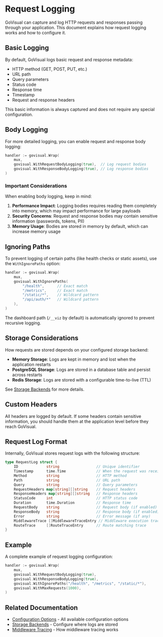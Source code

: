 # Request Logging

GoVisual can capture and log HTTP requests and responses passing through your application. This document explains how request logging works and how to configure it.

## Basic Logging

By default, GoVisual logs basic request and response metadata:

- HTTP method (GET, POST, PUT, etc.)
- URL path
- Query parameters
- Status code
- Response time
- Timestamp
- Request and response headers

This basic information is always captured and does not require any special configuration.

## Body Logging

For more detailed logging, you can enable request and response body logging:

```go
handler := govisual.Wrap(
    mux,
    govisual.WithRequestBodyLogging(true),  // Log request bodies
    govisual.WithResponseBodyLogging(true), // Log response bodies
)
```

### Important Considerations

When enabling body logging, keep in mind:

1. **Performance Impact**: Logging bodies requires reading them completely into memory, which may impact performance for large payloads
2. **Security Concerns**: Request and response bodies may contain sensitive information (passwords, tokens, PII)
3. **Memory Usage**: Bodies are stored in memory by default, which can increase memory usage

## Ignoring Paths

To prevent logging of certain paths (like health checks or static assets), use the `WithIgnorePaths` option:

```go
handler := govisual.Wrap(
    mux,
    govisual.WithIgnorePaths(
        "/health",      // Exact match
        "/metrics",     // Exact match
        "/static/*",    // Wildcard pattern
        "/api/auth/*"   // Wildcard pattern
    ),
)
```

The dashboard path (`/__viz` by default) is automatically ignored to prevent recursive logging.

## Storage Considerations

How requests are stored depends on your configured storage backend:

- **Memory Storage**: Logs are kept in memory and lost when the application restarts
- **PostgreSQL Storage**: Logs are stored in a database table and persist across restarts
- **Redis Storage**: Logs are stored with a configurable time-to-live (TTL)

See [Storage Backends](storage-backends.md) for more details.

## Custom Headers

All headers are logged by default. If some headers contain sensitive information, you should handle them at the application level before they reach GoVisual.

## Request Log Format

Internally, GoVisual stores request logs with the following structure:

```go
type RequestLog struct {
    ID             string                 // Unique identifier
    Timestamp      time.Time              // When the request was received
    Method         string                 // HTTP method
    Path           string                 // URL path
    Query          string                 // Query parameters
    RequestHeaders map[string][]string    // Request headers
    ResponseHeaders map[string][]string   // Response headers
    StatusCode     int                    // HTTP status code
    Duration       time.Duration          // Response time
    RequestBody    string                 // Request body (if enabled)
    ResponseBody   string                 // Response body (if enabled)
    Error          string                 // Error message (if any)
    MiddlewareTrace []MiddlewareTraceEntry // Middleware execution trace
    RouteTrace     []RouteTraceEntry      // Route matching trace
}
```

## Example

A complete example of request logging configuration:

```go
handler := govisual.Wrap(
    mux,
    govisual.WithRequestBodyLogging(true),
    govisual.WithResponseBodyLogging(true),
    govisual.WithIgnorePaths("/health", "/metrics", "/static/*"),
    govisual.WithMaxRequests(1000),
)
```

## Related Documentation

- [Configuration Options](configuration.md) - All available configuration options
- [Storage Backends](storage-backends.md) - Configure where logs are stored
- [Middleware Tracing](middleware-tracing.md) - How middleware tracing works
